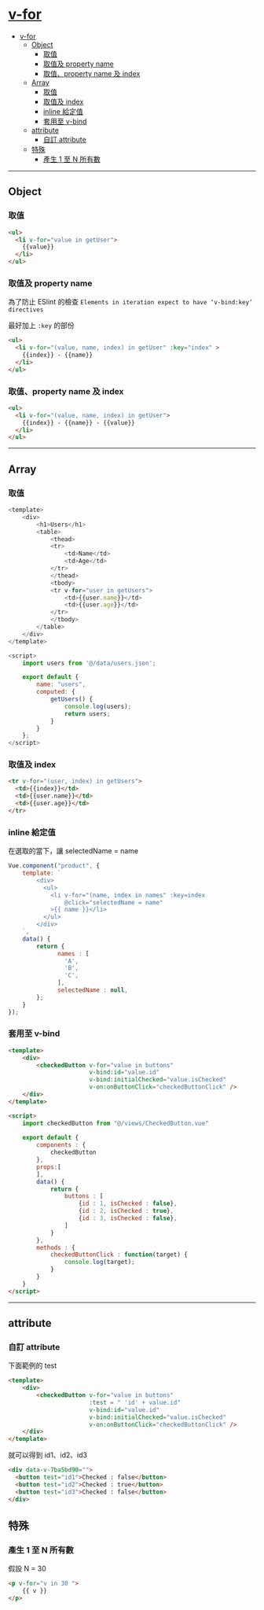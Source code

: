 # [v-for](https://vuejs.org/v2/guide/list.html)

- [v-for](#v-for)
  - [Object](#object)
    - [取值](#取值)
    - [取值及 property name](#取值及-property-name)
    - [取值、property name 及 index](#取值property-name-及-index)
  - [Array](#array)
    - [取值](#取值-1)
    - [取值及 index](#取值及-index)
    - [inline 給定值](#inline-給定值)
    - [套用至 v-bind](#套用至-v-bind)
  - [attribute](#attribute)
    - [自訂 attribute](#自訂-attribute)
  - [特殊](#特殊)
    - [產生 1 至 N 所有數](#產生-1-至-n-所有數)

---

## Object

### 取值

```html
<ul>
  <li v-for="value in getUser">
    {{value}}
  </li>
</ul>
```

### 取值及 property name

為了防止 ESlint 的檢查 `Elements in iteration expect to have ‘v-bind:key’ directives`

最好加上 `:key` 的部份

```html
<ul>
  <li v-for="(value, name, index) in getUser" :key="index" >
    {{index}} - {{name}}
  </li>
</ul>
```

### 取值、property name 及 index

```html
<ul>
  <li v-for="(value, name, index) in getUser">
    {{index}} - {{name}} - {{value}}
  </li>
</ul>
```

---

## Array

### 取值

```js
<template>
    <div>
        <h1>Users</h1>
        <table>
            <thead>
            <tr>
                <td>Name</td>
                <td>Age</td>
            </tr>
            </thead>
            <tbody>
            <tr v-for="user in getUsers">
                <td>{{user.name}}</td>
                <td>{{user.age}}</td>
            </tr>
            </tbody>
        </table>
    </div>
</template>

<script>
    import users from '@/data/users.json';

    export default {
        name: "users",
        computed: {
            getUsers() {
                console.log(users);
                return users;
            }
        }
    };
</script>
```

### 取值及 index

```html
<tr v-for="(user, index) in getUsers">
  <td>{{index}}</td>
  <td>{{user.name}}</td>
  <td>{{user.age}}</td>
</tr>
```

### inline 給定值

在選取的當下，讓 selectedName = name

```js
Vue.component("product", {
    template: `
        <div>
          <ul>
            <li v-for="(name, index in names" :key=index 
                @click="selectedName = name"
            >{{ name }}</li>
          </ul>
        </div>
    `,
    data() {
        return {
              names : [
                'A',
                'B',
                'C',
              ],
              selectedName : null,
        };
    }
});
```


### 套用至 v-bind 

```html
<template>
    <div>
        <checkedButton v-for="value in buttons" 
                       v-bind:id="value.id" 
                       v-bind:initialChecked="value.isChecked" 
                       v-on:onButtonClick="checkedButtonClick" />
    </div>
</template>

<script>
    import checkedButton from "@/views/CheckedButton.vue"
    
    export default {
        components : {
            checkedButton
        },
        props:[
        ],
        data() {
            return {
                buttons : [
                    {id : 1, isChecked : false},
                    {id : 2, isChecked : true},
                    {id : 3, isChecked : false},
                ]
            }
        },
        methods : {
            checkedButtonClick : function(target) {
                console.log(target);
            }
        }
    } 
</script>
```

---

## attribute

### 自訂 attribute

下面範例的 test

```html
<template>
    <div>
        <checkedButton v-for="value in buttons"
                       :test = " 'id' + value.id" 
                       v-bind:id="value.id" 
                       v-bind:initialChecked="value.isChecked" 
                       v-on:onButtonClick="checkedButtonClick" />
    </div>
</template>
```

就可以得到 id1、id2、id3

```html
<div data-v-7ba5bd90="">
  <button test="id1">Checked : false</button>
  <button test="id2">Checked : true</button>
  <button test="id3">Checked : false</button>
</div>
```

## 特殊

### 產生 1 至 N 所有數

假設 N = 30

```html
<p v-for="v in 30 ">
    {{ v }}
</p>
```
